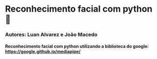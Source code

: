# Reconhecimento facial com python 🐍
### Autores: Luan Alvarez e João Macedo

#### Reconhecimento facial com python utilizando a biblioteca do google: https://google.github.io/mediapipe/
             
